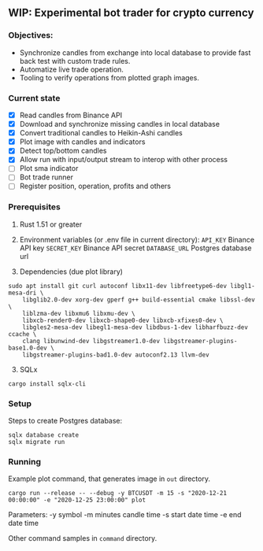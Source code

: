 ## WIP: Experimental bot trader for crypto currency

### Objectives:
* Synchronize candles from exchange into local database to provide fast back test with custom trade rules.
* Automatize live trade operation.
* Tooling to verify operations from plotted graph images.

### Current state
- [x] Read candles from Binance API
- [x] Download and synchronize missing candles in local database
- [x] Convert traditional candles to Heikin-Ashi candles
- [x] Plot image with candles and indicators
- [x] Detect top/bottom candles
- [x] Allow run with input/output stream to interop with other process
- [ ] Plot sma indicator
- [ ] Bot trade runner
- [ ] Register position, operation, profits and others

### Prerequisites

1) Rust 1.51 or greater

2) Environment variables (or .env file in current directory):
`API_KEY` Binance API key
`SECRET_KEY` Binance API secret
`DATABASE_URL` Postgres database url

3) Dependencies (due plot library)
```
sudo apt install git curl autoconf libx11-dev libfreetype6-dev libgl1-mesa-dri \
    libglib2.0-dev xorg-dev gperf g++ build-essential cmake libssl-dev \
    liblzma-dev libxmu6 libxmu-dev \
    libxcb-render0-dev libxcb-shape0-dev libxcb-xfixes0-dev \
    libgles2-mesa-dev libegl1-mesa-dev libdbus-1-dev libharfbuzz-dev ccache \
    clang libunwind-dev libgstreamer1.0-dev libgstreamer-plugins-base1.0-dev \
    libgstreamer-plugins-bad1.0-dev autoconf2.13 llvm-dev
```

3) SQLx
```
cargo install sqlx-cli
```

### Setup
Steps to create Postgres database:
```
sqlx database create
sqlx migrate run
```

### Running
Example plot command, that generates image in `out` directory.
```
cargo run --release -- --debug -y BTCUSDT -m 15 -s "2020-12-21 00:00:00" -e "2020-12-25 23:00:00" plot
```
Parameters:
-y symbol
-m minutes candle time
-s start date time
-e end date time

Other command samples in `command` directory.
